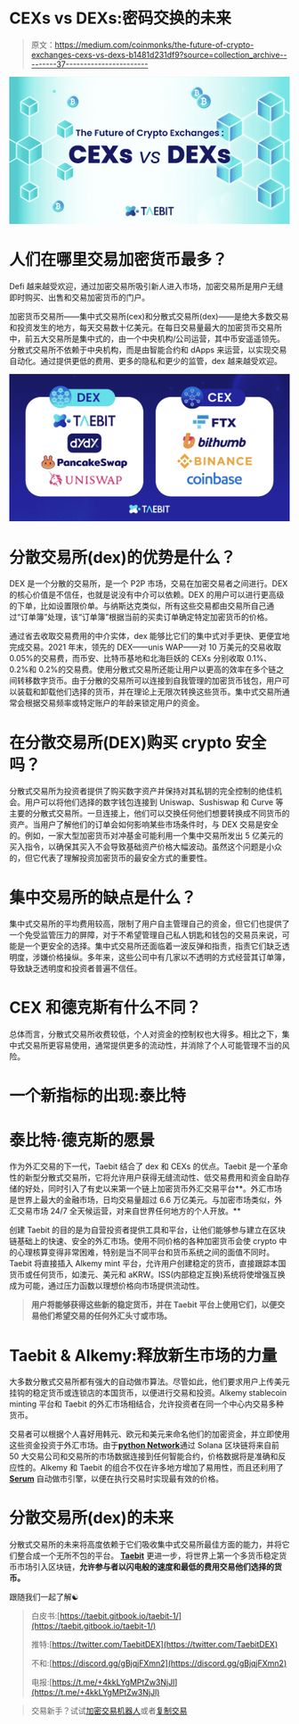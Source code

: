 # CEXs vs DEXs:密码交换的未来

> 原文：<https://medium.com/coinmonks/the-future-of-crypto-exchanges-cexs-vs-dexs-b1481d231df9?source=collection_archive---------37----------------------->

![](img/46990e949d5ed4de6652cd3df0bb16de.png)

# 人们在哪里交易加密货币最多？

Defi 越来越受欢迎，通过加密交易所吸引新人进入市场，加密交易所是用户无缝即时购买、出售和交易加密货币的门户。

加密货币交易所——集中式交易所(cex)和分散式交易所(dex)——是绝大多数交易和投资发生的地方，每天交易数十亿美元。在每日交易量最大的加密货币交易所中，前五大交易所是集中式的，由一个中央机构/公司运营，其中币安遥遥领先。分散式交易所不依赖于中央机构，而是由智能合约和 dApps 来运营，以实现交易自动化。通过提供更低的费用、更多的隐私和更少的监管，dex 越来越受欢迎。

![](img/1e2d6f996012007f411c2abf35f86db3.png)

# 分散交易所(dex)的优势是什么？

DEX 是一个分散的交易所，是一个 P2P 市场，交易在加密交易者之间进行。DEX 的核心价值是不信任，也就是说没有中介可以依赖。DEX 的用户可以进行更高级的下单，比如设置限价单。与纳斯达克类似，所有这些交易都由交易所自己通过“订单簿”处理，该“订单簿”根据当前的买卖订单确定特定加密货币的价格。

通过省去收取交易费用的中介实体，dex 能够比它们的集中式对手更快、更便宜地完成交易。2021 年末，领先的 DEX——unis WAP——对 10 万美元的交易收取 0.05%的交易费，而币安、比特币基地和北海巨妖的 CEXs 分别收取 0.1%、0.2%和 0.2%的交易费。使用分散式交易所还能让用户以更高的效率在多个链之间转移数字货币。由于分散的交易所可以连接到自我管理的加密货币钱包，用户可以装载和卸载他们选择的货币，并在理论上无限次转换这些货币。集中式交易所通常会根据交易频率或特定账户的年龄来锁定用户的资金。

# 在分散交易所(DEX)购买 crypto 安全吗？

分散式交易所为投资者提供了购买数字资产并保持对其私钥的完全控制的绝佳机会。用户可以将他们选择的数字钱包连接到 Uniswap、Sushiswap 和 Curve 等主要的分散式交易所。一旦连接上，他们可以交换任何他们想要转换成不同货币的资产。当用户了解他们的订单会如何影响某些市场条件时，与 DEX 交易是安全的。例如，一家大型加密货币对冲基金可能利用一个集中交易所发出 5 亿美元的买入指令，以确保其买入不会导致基础资产价格大幅波动。虽然这个问题是小众的，但它代表了理解投资加密货币的最安全方式的重要性。

# 集中交易所的缺点是什么？

集中式交易所的平均费用较高，限制了用户自主管理自己的资金，但它们也提供了一个免受监管压力的屏障，对于不希望管理自己私人钥匙和钱包的交易员来说，可能是一个更安全的选择。集中式交易所还面临着一波反弹和指责，指责它们缺乏透明度，涉嫌价格操纵。多年来，这些公司中有几家以不透明的方式经营其订单簿，导致缺乏透明度和投资者普遍不信任。

# CEX 和德克斯有什么不同？

总体而言，分散式交易所收费较低，个人对资金的控制权也大得多。相比之下，集中式交易所更容易使用，通常提供更多的流动性，并消除了个人可能管理不当的风险。

# 一个新指标的出现:泰比特

# 泰比特·德克斯的愿景

作为外汇交易的下一代，Taebit 结合了 dex 和 CEXs 的优点。Taebit 是一个革命性的新型分散式交易所，它将允许用户获得无缝流动性、低交易费用和资金自助存储的好处，同时引入了有史以来第一个链上加密货币外汇交易平台**。外汇市场是世界上最大的金融市场，日均交易量超过 6.6 万亿美元。与加密市场类似，外汇交易市场 24/7 全天候运营，对来自世界任何地方的个人开放。**

创建 Taebit 的目的是为自营投资者提供工具和平台，让他们能够参与建立在区块链基础上的快速、安全的外汇市场。使用不同价格的各种加密货币会使 crypto 中的心理核算变得非常困难，特别是当不同平台和货币系统之间的面值不同时。Taebit 将直接插入 Alkemy mint 平台，允许用户创建稳定的货币，直接跟踪本国货币或任何货币，如澳元、美元和 aKRW。ISS(内部稳定互换)系统将使增强互换成为可能，通过压力函数以理想价格向市场提供流动性。

> **用户将能够获得这些新的稳定货币，并在 Taebit 平台上使用它们，以便交易他们希望交易的任何外汇头寸或市场。**

# Taebit & Alkemy:释放新生市场的力量

大多数分散式交易所都有强大的自动做市算法。尽管如此，他们要求用户上传美元挂钩的稳定货币或连锁店的本国货币，以便进行交易和投资。Alkemy stablecoin minting 平台和 Taebit 的外汇市场相结合，允许投资者在同一个中心内交易多种货币。

交易者可以根据个人喜好用韩元、欧元和美元来命名他们的加密资金，并立即使用这些资金投资于外汇市场。由于[**python Network**](https://pythnetwork.medium.com/pythiad-1-the-journey-so-far-c4c951271805)通过 Solana 区块链将来自前 50 大交易公司和交易所的市场数据连接到任何智能合约，价格数据将是准确和反应性的。Alkemy 和 Taebit 的组合不仅在许多地方增加了易用性，而且还利用了 [**Serum**](https://www.projectserum.com/) 自动做市引擎，以便在执行交易时实现最有效的价格。

# 分散交易所(dex)的未来

分散式交易所的未来将高度依赖于它们吸收集中式交易所最佳方面的能力，并将它们整合成一个无所不包的平台。 [**Taebit**](https://taebit.io/) 更进一步，将世界上第一个多货币稳定货币市场引入区块链，**允许参与者以闪电般的速度和最低的费用交易他们选择的货币。**

跟随我们一起了解☯️

> 白皮书:[https://taebit.gitbook.io/taebit-1/](https://taebit.gitbook.io/taebit-1/)
> 
> 推特:[https://twitter.com/TaebitDEX](https://twitter.com/TaebitDEX)
> 
> 不和:[https://discord.gg/gBjqjFXmn2](https://discord.gg/gBjqjFXmn2)
> 
> 电报:[https://t.me/+4kkLYgMPtZw3NjJl](https://t.me/+4kkLYgMPtZw3NjJl)

> 交易新手？试试[加密交易机器人](/coinmonks/crypto-trading-bot-c2ffce8acb2a)或者[复制交易](/coinmonks/top-10-crypto-copy-trading-platforms-for-beginners-d0c37c7d698c)